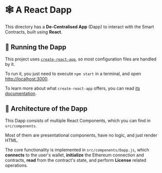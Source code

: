 # 🕸️ A React Dapp

This directory has a <b>De-Centralised App</b> (Dapp) to interact with the Smart Contracts, built using
<b>React</b>.

## 🏃 Running the Dapp

This project uses [`create-react-app`](https://create-react-app.dev/), so most
configuration files are handled by it.

To run it, you just need to execute `npm start` in a terminal, and open
[http://localhost:3000](http://localhost:3000).

To learn more about what `create-react-app` offers, you can read
[its documentation](https://create-react-app.dev/docs/getting-started).

## 📐 Architecture of the Dapp

This Dapp consists of multiple React Components, which you can find in
`src/components`.

Most of them are presentational components, have no logic, and just render HTML.

The core functionality is implemented in `src/components/Dapp.js`, which <b>connects</b> to the user's wallet, <b>initialize</b> the Ethereum
connection and contracts, <b>read</b> from the contract's state, and perform <b>License</b> related operations.
